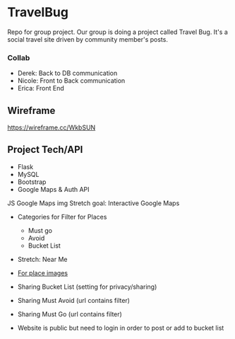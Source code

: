# TravelBug
Repo for group project. Our group is doing a project called Travel Bug. It's a social travel site driven by community member's posts.

### Collab
* Derek: Back to DB communication
* Nicole: Front to Back communication
* Erica: Front End

## Wireframe
https://wireframe.cc/WkbSUN

## Project Tech/API
* Flask
* MySQL
* Bootstrap
* Google Maps & Auth API


JS Google Maps img
Stretch goal: Interactive Google Maps

* Categories for Filter for Places
  * Must go
  * Avoid
  * Bucket List

* Stretch: Near Me
* [For place images](https://owlcarousel2.github.io/OwlCarousel2/)
* Sharing Bucket List (setting for privacy/sharing)
* Sharing Must Avoid (url contains filter)
* Sharing Must Go (url contains filter)
* Website is public but need to login in order to post or add to bucket list
